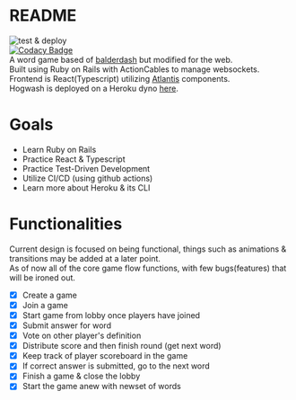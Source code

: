 # README
![test & deploy](https://github.com/amohamed11/hogwash/workflows/test%20&%20deploy/badge.svg?branch=master)  
[![Codacy Badge](https://app.codacy.com/project/badge/Grade/c970e2836928418f93cf068b64101259)](https://www.codacy.com/gh/amohamed11/hogwash/dashboard?utm_source=github.com&amp;utm_medium=referral&amp;utm_content=amohamed11/hogwash&amp;utm_campaign=Badge_Grade)  
A word game based of [balderdash](https://en.wikipedia.org/wiki/Balderdash) but modified for the web.  
Built using Ruby on Rails with ActionCables to manage websockets.  
Frontend is React(Typescript) utilizing [Atlantis](https://atlantis.getjobber.com/) components.  
Hogwash is deployed on a Heroku dyno [here](https://hogwash.fun/).  

# Goals  
- Learn Ruby on Rails
- Practice React & Typescript
- Practice Test-Driven Development
- Utilize CI/CD (using github actions) 
- Learn more about Heroku & its CLI 

# Functionalities
Current design is focused on being functional, things such as animations & transitions may be added at a later point.  
As of now all of the core game flow functions, with few bugs(features) that will be ironed out.
- [x] Create a game  
- [x] Join a game  
- [x] Start game from lobby once players have joined
- [x] Submit answer for word
- [x] Vote on other player's definition  
- [x] Distribute score and then finish round (get next word)  
- [x] Keep track of player scoreboard in the game  
- [x] If correct answer is submitted, go to the next word
- [x] Finish a game & close the lobby  
- [x] Start the game anew with newset of words  
